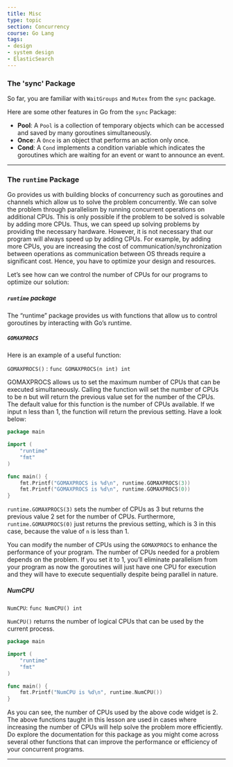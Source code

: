 ```yaml
---
title: Misc
type: topic
section: Concurrency
course: Go Lang
tags:
- design
- system design
- ElasticSearch
---
```

### The 'sync' Package
So far, you are familiar with `WaitGroups` and `Mutex` from the `sync` package.

Here are some other features in Go from the `sync` Package:
- **Pool**: A `Pool` is a collection of temporary objects which can be accessed and saved by many goroutines simultaneously.
- **Once**: A `Once` is an object that performs an action only once.
- **Cond**: A `Cond` implements a condition variable which indicates the goroutines which are waiting for an event or want to announce an event.

---
### The `runtime` Package
Go provides us with building blocks of concurrency such as goroutines and channels which allow us to solve the problem concurrently. We can solve the problem through parallelism by running concurrent operations on additional CPUs. This is only possible if the problem to be solved is solvable by adding more CPUs. Thus, we can speed up solving problems by providing the necessary hardware. However, it is not necessary that our program will always speed up by adding CPUs. For example, by adding more CPUs, you are increasing the cost of communication/synchronization between operations as communication between OS threads require a significant cost. Hence, you have to optimize your design and resources.

Let’s see how can we control the number of CPUs for our programs to optimize our solution:

##### `runtime` package
The “runtime” package provides us with functions that allow us to control goroutines by interacting with Go’s runtime.

##### `GOMAXPROCS`
Here is an example of a useful function:

`GOMAXPROCS()` : `func GOMAXPROCS(n int) int`

GOMAXPROCS allows us to set the maximum number of CPUs that can be executed simultaneously. Calling the function will set the number of CPUs to be n but will return the previous value set for the number of the CPUs. The default value for this function is the number of CPUs available. If we input n less than 1, the function will return the previous setting. Have a look below:
```go
package main

import (
    "runtime"
    "fmt"
)

func main() {
    fmt.Printf("GOMAXPROCS is %d\n", runtime.GOMAXPROCS(3))
    fmt.Printf("GOMAXPROCS is %d\n", runtime.GOMAXPROCS(0))
}
```
`runtime.GOMAXPROCS(3)` sets the number of CPUs as 3 but returns the previous value 2 set for the number of CPUs. Furthermore, `runtime.GOMAXPROCS(0)` just returns the previous setting, which is 3 in this case, because the value of `n` is less than 1.

You can modify the number of CPUs using the `GOMAXPROCS` to enhance the performance of your program. The number of CPUs needed for a problem depends on the problem. If you set it to 1, you’ll eliminate parallelism from your program as now the goroutines will just have one CPU for execution and they will have to execute sequentially despite being parallel in nature.

##### NumCPU
`NumCPU`: `func NumCPU() int`

`NumCPU()` returns the number of logical CPUs that can be used by the current process.
```go
package main

import (
    "runtime"
    "fmt"
)

func main() {
    fmt.Printf("NumCPU is %d\n", runtime.NumCPU())
}
```
As you can see, the number of CPUs used by the above code widget is 2. The above functions taught in this lesson are used in cases where increasing the number of CPUs will help solve the problem more efficiently. Do explore the documentation for this package as you might come across several other functions that can improve the performance or efficiency of your concurrent programs.



---